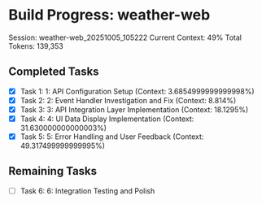 # Build Progress: weather-web
Session: weather-web_20251005_105222
Current Context: 49%
Total Tokens: 139,353

## Completed Tasks
- [x] Task 1: 1: API Configuration Setup (Context: 3.6854999999999998%)
- [x] Task 2: 2: Event Handler Investigation and Fix (Context: 8.814%)
- [x] Task 3: 3: API Integration Layer Implementation (Context: 18.1295%)
- [x] Task 4: 4: UI Data Display Implementation (Context: 31.630000000000003%)
- [x] Task 5: 5: Error Handling and User Feedback (Context: 49.317499999999995%)

## Remaining Tasks
- [ ] Task 6: 6: Integration Testing and Polish
